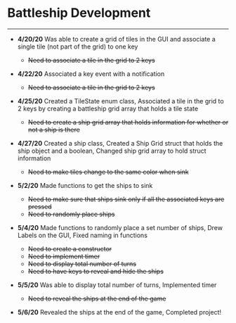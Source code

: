 # Battleship Development

---
- **4/20/20** Was able to create a grid of tiles in the GUI
and associate a single tile (not part of the grid) to one key
   - ~~Need to associate a tile in the grid to 2 keys~~

- **4/22/20** Associated a key event with a notification
   - ~~Need to associate a tile in the grid to 2 keys~~

- **4/25/20** Created a TileState enum class, Associated a tile 
in the grid to 2 keys by creating a battleship grid array that 
holds a tile state 
   - ~~Need to create a ship grid array that holds information
   for whether or not a ship is there~~
   
- **4/27/20** Created a ship class, Created a Ship Grid struct that 
holds the ship object and a boolean, Changed ship grid array to hold
struct information
   -  ~~Need to make tiles change to the same color when sink~~

- **5/2/20** Made functions to get the ships to sink
   - ~~Need to make sure that ships sink only if all the associated
   keys are pressed~~
   - ~~Need to randomly place ships~~

 - **5/4/20** Made functions to randomly place a set
 number of ships, Drew Labels on the GUI, Fixed naming in functions
    - ~~Need to create a constructor~~
    - ~~Need to implement timer~~
    - ~~Need to display total number of turns~~
    - ~~Need to have keys to reveal and hide the ships~~

 - **5/5/20** Was able to display total number of turns,
 Implemented timer
    - ~~Need to reveal the ships at the end of the game~~

 - **5/6/20** Revealed the ships at the end of the game,
 Completed project!